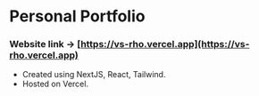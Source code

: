 # Personal Portfolio

### Website link -> [https://vs-rho.vercel.app](https://vs-rho.vercel.app)

- Created using NextJS, React, Tailwind.
- Hosted on Vercel.
